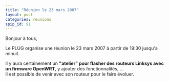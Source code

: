 ```yaml
---
title: "Réunion le 23 mars 2007"
layout: post
categories: reunions
spip_id: 91
---
```

Bonjour à tous,

Le PLUG organise une réunion le 23 mars 2007 à partir de 19:30 jusqu'a minuit. 

Il y aura certainement un **"atelier" pour flasher des routeurs Linksys avec un firmware OpenWRT**, y ajouter des fonctionnalités, …  
Il est possible de venir avec son routeur pour le faire évoluer.
